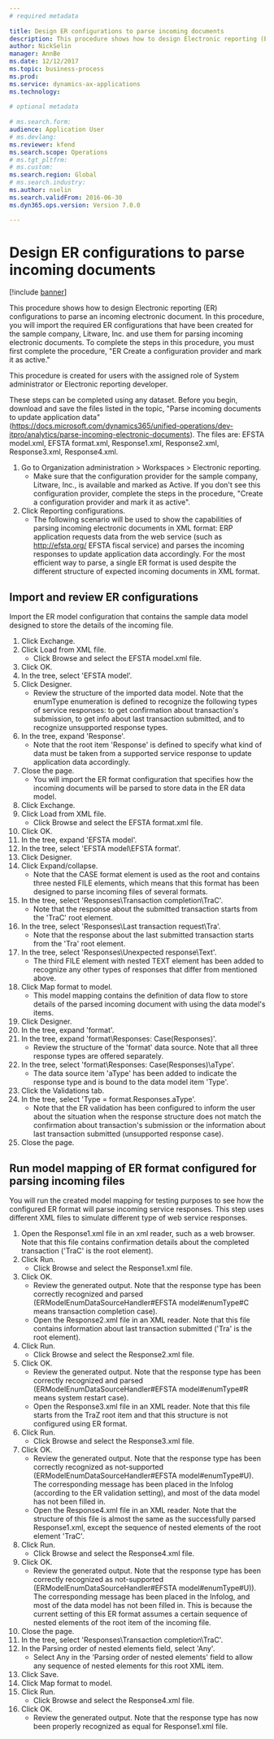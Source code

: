 ```yaml
--- 
# required metadata 
 
title: Design ER configurations to parse incoming documents
description: This procedure shows how to design Electronic reporting (ER) configurations to parse an incoming electronic document. 
author: NickSelin
manager: AnnBe 
ms.date: 12/12/2017
ms.topic: business-process 
ms.prod:  
ms.service: dynamics-ax-applications 
ms.technology:  
 
# optional metadata 
 
# ms.search.form:   
audience: Application User 
# ms.devlang:  
ms.reviewer: kfend
ms.search.scope: Operations 
# ms.tgt_pltfrm:  
# ms.custom:  
ms.search.region: Global
# ms.search.industry: 
ms.author: nselin
ms.search.validFrom: 2016-06-30 
ms.dyn365.ops.version: Version 7.0.0 

---
```

# Design ER configurations to parse incoming documents

[!include [banner](../../includes/banner.md)]

This procedure shows how to design Electronic reporting (ER) configurations to parse an incoming electronic document. In this procedure, you will import the required ER configurations that have been created for the sample company, Litware, Inc. and use them for parsing incoming electronic documents. To complete the steps in this procedure, you must first complete the procedure, "ER Create a configuration provider and mark it as active."

This procedure is created for users with the assigned role of System administrator or Electronic reporting developer. 

These steps can be completed using any dataset. Before you begin, download and save the files listed in the topic, "Parse incoming documents to update application data" (https://docs.microsoft.com/dynamics365/unified-operations/dev-itpro/analytics/parse-incoming-electronic-documents). The files are: EFSTA model.xml, EFSTA format.xml, Response1.xml, Response2.xml, Response3.xml, Response4.xml.

1. Go to Organization administration > Workspaces > Electronic reporting.
    * Make sure that the configuration provider for the sample company, Litware, Inc., is available and marked as Active. If you don't see this configuration provider, complete the steps in the procedure, "Create a configuration provider and mark it as active".  
2. Click Reporting configurations.
    * The following scenario will be used to show the capabilities of parsing incoming electronic documents in XML format: ERP application requests data from the web service (such as http://efsta.org/ EFSTA fiscal service) and parses the incoming responses to update application data accordingly. For the most efficient way to parse, a single ER format is used despite the different structure of expected incoming documents in XML format.   

## Import and review ER configurations
Import the ER model configuration that contains the sample data model designed to store the details of the incoming file.  
1. Click Exchange.
2. Click Load from XML file.
    * Click Browse and select the EFSTA model.xml file.  
3. Click OK.
4. In the tree, select 'EFSTA model'.
5. Click Designer.
    * Review the structure of the imported data model. Note that the enumType enumeration is defined to recognize the following types of service responses: to get confirmation about transaction's submission, to get info about last transaction submitted, and to recognize unsupported response types.   
6. In the tree, expand 'Response'.
    * Note that the root item 'Response' is defined to specify what kind of data must be taken from a supported service response to update application data accordingly.   
7. Close the page.
    * You will import the ER format configuration that specifies how the incoming documents will be parsed to store data in the ER data model.   
8. Click Exchange.
9. Click Load from XML file.
    * Click Browse and select the EFSTA format.xml file.  
10. Click OK.
11. In the tree, expand 'EFSTA model'.
12. In the tree, select 'EFSTA model\EFSTA format'.
13. Click Designer.
14. Click Expand/collapse.
    * Note that the CASE format element is used as the root and contains three nested FILE elements, which means that this format has been designed to parse incoming files of several formats.  
15. In the tree, select 'Responses\Transaction completion\TraC'.
    * Note that the response about the submitted transaction starts from the 'TraC' root element.   
16. In the tree, select 'Responses\Last transaction request\Tra'.
    * Note that the response about the last submitted transaction starts from the 'Tra' root element.   
17. In the tree, select 'Responses\Unexpected response\Text'.
    * The third FILE element with nested TEXT element has been added to recognize any other types of responses that differ from mentioned above.   
18. Click Map format to model.
    * This model mapping contains the definition of data flow to store details of the parsed incoming document with using the data model's items.  
19. Click Designer.
20. In the tree, expand 'format'.
21. In the tree, expand 'format\Responses: Case(Responses)'.
    * Review the structure of the 'format' data source. Note that all three response types are offered separately.   
22. In the tree, select 'format\Responses: Case(Responses)\aType'.
    * The data source item 'aType' has been added to indicate the response type and is bound to the data model item 'Type'.  
23. Click the Validations tab.
24. In the tree, select 'Type = format.Responses.aType'.
    * Note that the ER validation has been configured to inform the user about the situation when the response structure does not match the confirmation about transaction's submission or the information about last transaction submitted (unsupported response case).   
25. Close the page.

## Run model mapping of ER format configured for parsing incoming files
You will run the created model mapping for testing purposes to see how the configured ER format will parse incoming service responses. This step uses different XML files to simulate different type of web service responses.   
1. Open the Response1.xml file in an xml reader, such as a web browser. Note that this file contains confirmation details about the completed transaction ('TraC' is the root element).   
2. Click Run.
    * Click Browse and select the Response1.xml file.  
3. Click OK.
    * Review the generated output. Note that the response type has been correctly recognized and parsed (ERModelEnumDataSourceHandler#EFSTA model#enumType#C means transaction completion case).   
    * Open the Response2.xml file in an XML reader. Note that this file contains information about last transaction submitted ('Tra' is the root element).   
4. Click Run.
    * Click Browse and select the Response2.xml file.  
5. Click OK.
    * Review the generated output. Note that the response type has been correctly recognized and parsed (ERModelEnumDataSourceHandler#EFSTA model#enumType#R means system restart case).   
    * Open the Response3.xml file in an XML reader. Note that this file starts from the TraZ root item and that this structure is not configured using ER format.   
6. Click Run.
    * Click Browse and select the Response3.xml file.  
7. Click OK.
    * Review the generated output. Note that the response type has been correctly recognized as not-supported (ERModelEnumDataSourceHandler#EFSTA model#enumType#U). The corresponding message has been placed in the Infolog (according to the ER validation setting), and most of the data model has not been filled in.   
    * Open the Response4.xml file in an XML reader. Note that the structure of this file is almost the same as the successfully parsed Response1.xml, except the sequence of nested elements of the root element 'TraC'.   
8. Click Run.
    * Click Browse and select the Response4.xml file.  
9. Click OK.
    * Review the generated output. Note that the response type has been correctly recognized as not-supported (ERModelEnumDataSourceHandler#EFSTA model#enumType#U)). The corresponding message has been placed in the Infolog, and most of the data model has not been filled in. This is because the current setting of this ER format assumes a certain sequence of nested elements of the root item of the incoming file.   
10. Close the page.
11. In the tree, select 'Responses\Transaction completion\TraC'.
12. In the Parsing order of nested elements field, select 'Any'.
    * Select Any in the 'Parsing order of nested elements' field to allow any sequence of nested elements for this root XML item.  
13. Click Save.
14. Click Map format to model.
15. Click Run.
    * Click Browse and select the Response4.xml file.  
16. Click OK.
    * Review the generated output. Note that the response type has now been properly recognized as equal for Response1.xml file.  

